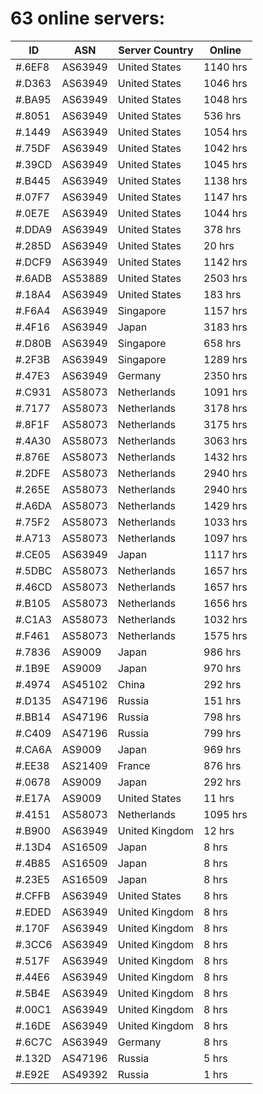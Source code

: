 # 63 online servers:

| ID | ASN | Server Country | Online |
| ------ | ------ | ------ | ------ |
| #.6EF8 | AS63949 | United States | 1140 hrs |
| #.D363 | AS63949 | United States | 1046 hrs |
| #.BA95 | AS63949 | United States | 1048 hrs |
| #.8051 | AS63949 | United States | 536 hrs |
| #.1449 | AS63949 | United States | 1054 hrs |
| #.75DF | AS63949 | United States | 1042 hrs |
| #.39CD | AS63949 | United States | 1045 hrs |
| #.B445 | AS63949 | United States | 1138 hrs |
| #.07F7 | AS63949 | United States | 1147 hrs |
| #.0E7E | AS63949 | United States | 1044 hrs |
| #.DDA9 | AS63949 | United States | 378 hrs |
| #.285D | AS63949 | United States | 20 hrs |
| #.DCF9 | AS63949 | United States | 1142 hrs |
| #.6ADB | AS53889 | United States | 2503 hrs |
| #.18A4 | AS63949 | United States | 183 hrs |
| #.F6A4 | AS63949 | Singapore | 1157 hrs |
| #.4F16 | AS63949 | Japan | 3183 hrs |
| #.D80B | AS63949 | Singapore | 658 hrs |
| #.2F3B | AS63949 | Singapore | 1289 hrs |
| #.47E3 | AS63949 | Germany | 2350 hrs |
| #.C931 | AS58073 | Netherlands | 1091 hrs |
| #.7177 | AS58073 | Netherlands | 3178 hrs |
| #.8F1F | AS58073 | Netherlands | 3175 hrs |
| #.4A30 | AS58073 | Netherlands | 3063 hrs |
| #.876E | AS58073 | Netherlands | 1432 hrs |
| #.2DFE | AS58073 | Netherlands | 2940 hrs |
| #.265E | AS58073 | Netherlands | 2940 hrs |
| #.A6DA | AS58073 | Netherlands | 1429 hrs |
| #.75F2 | AS58073 | Netherlands | 1033 hrs |
| #.A713 | AS58073 | Netherlands | 1097 hrs |
| #.CE05 | AS63949 | Japan | 1117 hrs |
| #.5DBC | AS58073 | Netherlands | 1657 hrs |
| #.46CD | AS58073 | Netherlands | 1657 hrs |
| #.B105 | AS58073 | Netherlands | 1656 hrs |
| #.C1A3 | AS58073 | Netherlands | 1032 hrs |
| #.F461 | AS58073 | Netherlands | 1575 hrs |
| #.7836 | AS9009 | Japan | 986 hrs |
| #.1B9E | AS9009 | Japan | 970 hrs |
| #.4974 | AS45102 | China | 292 hrs |
| #.D135 | AS47196 | Russia | 151 hrs |
| #.BB14 | AS47196 | Russia | 798 hrs |
| #.C409 | AS47196 | Russia | 799 hrs |
| #.CA6A | AS9009 | Japan | 969 hrs |
| #.EE38 | AS21409 | France | 876 hrs |
| #.0678 | AS9009 | Japan | 292 hrs |
| #.E17A | AS9009 | United States | 11 hrs |
| #.4151 | AS58073 | Netherlands | 1095 hrs |
| #.B900 | AS63949 | United Kingdom | 12 hrs |
| #.13D4 | AS16509 | Japan | 8 hrs |
| #.4B85 | AS16509 | Japan | 8 hrs |
| #.23E5 | AS16509 | Japan | 8 hrs |
| #.CFFB | AS63949 | United States | 8 hrs |
| #.EDED | AS63949 | United Kingdom | 8 hrs |
| #.170F | AS63949 | United Kingdom | 8 hrs |
| #.3CC6 | AS63949 | United Kingdom | 8 hrs |
| #.517F | AS63949 | United Kingdom | 8 hrs |
| #.44E6 | AS63949 | United Kingdom | 8 hrs |
| #.5B4E | AS63949 | United Kingdom | 8 hrs |
| #.00C1 | AS63949 | United Kingdom | 8 hrs |
| #.16DE | AS63949 | United Kingdom | 8 hrs |
| #.6C7C | AS63949 | Germany | 8 hrs |
| #.132D | AS47196 | Russia | 5 hrs |
| #.E92E | AS49392 | Russia | 1 hrs |

